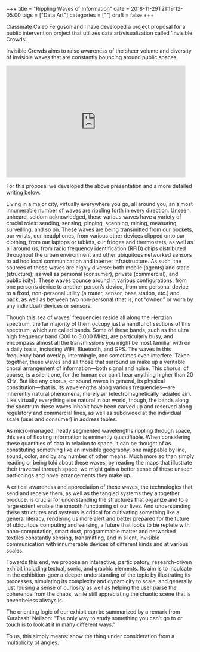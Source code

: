 +++
title = "Rippling Waves of Information"
date = 2018-11-29T21:19:12-05:00
tags = ["Data Art"]
categories = [""]
draft = false
+++

Classmate Caleb Ferguson and I have developed a project proposal for a public intervention project that utilizes data art/visualization called ‘Invisible Crowds’.

Invisible Crowds aims to raise awareness of the sheer volume and diversity of  invisible waves that are constantly bouncing around public spaces.

<iframe src="https://docs.google.com/presentation/d/e/2PACX-1vRydR0gwpODI272EstW6x6ipM2cglA7SX9B7AqSQnq5MFX1FQ1vS1SIFWLJ75i0ZW1YSP2DRKEdMmtU/embed?start=false&loop=false&delayms=5000" frameborder="0" width="480" height="299" allowfullscreen="true" mozallowfullscreen="true" webkitallowfullscreen="true"></iframe>

For this proposal we developed the above presentation and a more detailed writing below.

Living in a major city, virtually everywhere you go, all around you, an almost innumerable number of waves are rippling forth in every direction. Unseen, unheard, seldom acknowledged, these various waves have a variety of crucial roles: sending, sensing, pinging, scanning, mining, measuring, surveilling, and so on. These waves are being transmitted from our pockets, our wrists, our headphones, from various other devices clipped onto our clothing, from our laptops or tablets, our fridges and thermostats, as well as all around us, from radio frequency identification (RFID) chips distributed throughout the urban environment and other ubiquitous networked sensors to ad hoc local communication and internet infrastructure. As such, the sources of these waves are highly diverse: both mobile (agents) and static (structure); as well as personal (consumer), private (commercial), and public (city). These waves bounce around in various configurations, from one person’s device to another person’s device, from one personal device to a fixed, non-personal utility (a router, sensor, base station, etc.) and back, as well as between two non-personal (that is, not “owned” or worn by any individual) devices or sensors.

Though this sea of waves’ frequencies reside all along the Hertzian spectrum, the far majority of them occupy just a handful of sections of this spectrum, which are called bands. Some of these bands, such as the ultra high frequency band (300 to 3,000 MHz), are particularly busy, and encompass almost all the transmissions you might be most familiar with on a daily basis, including WiFi, Bluetooth, and GPS. The waves in this frequency band overlap, intermingle, and sometimes even interfere. Taken together, these waves and all those that surround us make up a veritable choral arrangement of information—both signal and noise. This chorus, of course, is a silent one, for the human ear can’t hear anything higher than 20 KHz. But like any chorus, or sound waves in general, its physical constitution—that is, its wavelengths along various frequencies—are inherently natural phenomena, merely air (electromagnetically radiated air). Like virtually everything else natural in our world, though, the bands along the spectrum these waves inhabit have been carved up and reserved along regulatory and commercial lines, as well as subdivided at the individual scale (user and consumer) in address tables.

As micro-managed, neatly segmented wavelengths rippling through space, this sea of floating information is eminently quantifiable. When considering these quantities of data in relation to space, it can be thought of as constituting something like an invisible geography, one mappable by line, sound, color, and by any number of other means. Much more so than simply reading or being told about these waves, by reading the maps that illustrate their traversal through space, we might gain a better sense of these unseen partionings and novel arrangements they make up.

A critical awareness and appreciation of these waves, the technologies that send and receive them, as well as the tangled systems they altogether produce, is crucial for understanding the structures that organize and to a large extent enable the smooth functioning of our lives. And understanding these structures and systems is critical for cultivating something like a general literacy, rendering us more alert and better prepared for the future of ubiquitous computing and sensing, a future that looks to be replete with nano-computation, smart dust, programmable matter and networked textiles constantly sensing, transmitting, and in silent, invisible communication with innumerable devices of different kinds and at various scales.

Towards this end, we propose an interactive, participatory, research-driven exhibit including textual, sonic, and graphic elements. Its aim is to inculcate in the exhibition-goer a deeper understanding of the topic by illustrating its processes, simulating its complexity and dynamicity to scale, and generally just rousing a sense of curiosity as well as helping the user parse the coherence from the chaos, while still appreciating the chaotic scene that is nevertheless always is.

The orienting logic of our exhibit can be summarized by a remark from Kurahashi Neilson: “The only way to study something you can’t go to or touch is to look at it in many different ways.”

To us, this simply means: show the thing under consideration from a multiplicity of angles.